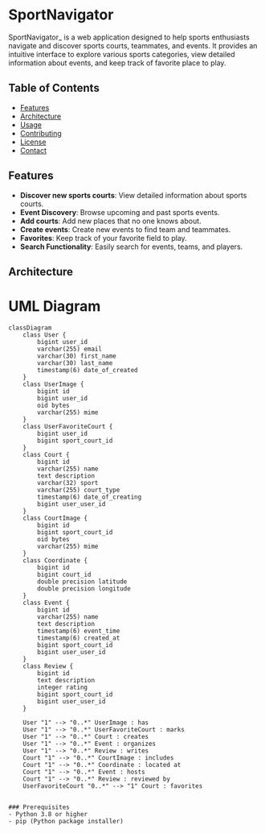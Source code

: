 # SportNavigator

SportNavigator_ is a web application designed to help sports enthusiasts navigate and discover sports courts, teammates, and events. It provides an intuitive interface to explore various sports categories, view detailed information about events, and keep track of favorite place to play.

## Table of Contents
- [Features](#architecture)
- [Architecture](#installation)
- [Usage](#usage)
- [Contributing](#contributing)
- [License](#license)
- [Contact](#contact)
    
## Features
- **Discover new sports courts**: View detailed information about sports courts.
- **Event Discovery**: Browse upcoming and past sports events.
- **Add courts**: Add new places that no one knows about.
- **Create events**: Create new events to find team and teammates.
- **Favorites**: Keep track of your favorite field to play.
- **Search Functionality**: Easily search for events, teams, and players.

## Architecture
# UML Diagram

```mermaid
classDiagram
    class User {
        bigint user_id
        varchar(255) email
        varchar(30) first_name
        varchar(30) last_name
        timestamp(6) date_of_created
    }
    class UserImage {
        bigint id
        bigint user_id
        oid bytes
        varchar(255) mime
    }
    class UserFavoriteCourt {
        bigint user_id
        bigint sport_court_id
    }
    class Court {
        bigint id
        varchar(255) name
        text description
        varchar(32) sport
        varchar(255) court_type
        timestamp(6) date_of_creating
        bigint user_user_id
    }
    class CourtImage {
        bigint id
        bigint sport_court_id
        oid bytes
        varchar(255) mime
    }
    class Coordinate {
        bigint id
        bigint court_id
        double precision latitude
        double precision longitude
    }
    class Event {
        bigint id
        varchar(255) name
        text description
        timestamp(6) event_time
        timestamp(6) created_at
        bigint sport_court_id
        bigint user_user_id
    }
    class Review {
        bigint id
        text description
        integer rating
        bigint sport_court_id
        bigint user_user_id
    }

    User "1" --> "0..*" UserImage : has
    User "1" --> "0..*" UserFavoriteCourt : marks
    User "1" --> "0..*" Court : creates
    User "1" --> "0..*" Event : organizes
    User "1" --> "0..*" Review : writes
    Court "1" --> "0..*" CourtImage : includes
    Court "1" --> "0..*" Coordinate : located at
    Court "1" --> "0..*" Event : hosts
    Court "1" --> "0..*" Review : reviewed by
    UserFavoriteCourt "0..*" --> "1" Court : favorites
    

### Prerequisites
- Python 3.8 or higher
- pip (Python package installer)


